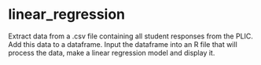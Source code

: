 # linear_regression
Extract data from a .csv file containing all student responses from the PLIC. Add this data to a dataframe. Input the dataframe into an R file that will process the data, make a linear regression model and display it. 
